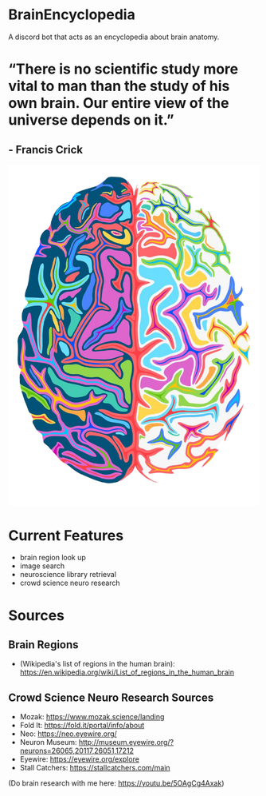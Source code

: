 # BrainEncyclopedia
A discord bot that acts as an encyclopedia about brain anatomy.

# “There is no scientific study more vital to man than the study of his own brain. Our entire view of the universe depends on it.”
## - Francis Crick

![alt text](https://github.com/YasPHP/BrainEncyclopedia/blob/main/encyclopedia_brain_logo.png?raw=true)

# Current Features
- brain region look up
- image search
- neuroscience library retrieval
- crowd science neuro research

# Sources

## Brain Regions
- (Wikipedia's list of regions in the human brain): https://en.wikipedia.org/wiki/List_of_regions_in_the_human_brain

## Crowd Science Neuro Research Sources
- Mozak: https://www.mozak.science/landing
- Fold It: https://fold.it/portal/info/about
- Neo: https://neo.eyewire.org/
- Neuron Museum: http://museum.eyewire.org/?neurons=26065,20117,26051,17212
- Eyewire: https://eyewire.org/explore
- Stall Catchers: https://stallcatchers.com/main 

(Do brain research with me here: https://youtu.be/5OAgCg4Axak)

